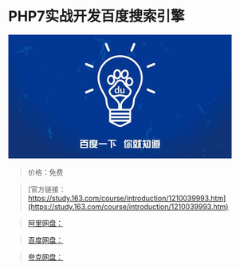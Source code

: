 # PHP7实战开发百度搜索引擎

![img](../../../assets/study163/free/38543543287a4749ad9c3c3e539c84db.png)

> 价格：免费

> [官方链接：https://study.163.com/course/introduction/1210039993.htm](https://study.163.com/course/introduction/1210039993.htm)

> [阿里网盘：]()

> [百度网盘：]()

> [夸克网盘：]()
